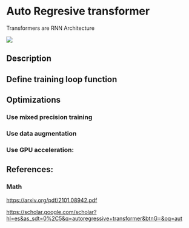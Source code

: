 # Auto Regresive transformer 

Transformers are RNN Architecture 

![](https://i.ibb.co/dKv3BL4/Captura-de-Pantalla-2023-02-23-a-la-s-21-51-26.png)

## Description 


##  Define training loop function


## Optimizations


### Use mixed precision training

### Use data augmentation


### Use GPU acceleration:


## References:

### Math 
https://arxiv.org/pdf/2101.08942.pdf



https://scholar.google.com/scholar?hl=es&as_sdt=0%2C5&q=autoregressive+transformer&btnG=&oq=aut

